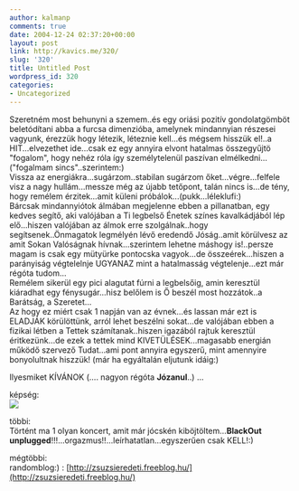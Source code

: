```yaml
---
author: kalmanp
comments: true
date: 2004-12-24 02:37:20+00:00
layout: post
link: http://kavics.me/320/
slug: '320'
title: Untitled Post
wordpress_id: 320
categories:
- Uncategorized
---
```


Szeretném most behunyni a szemem..és egy oriási pozitív gondolatgömböt beletódítani abba a furcsa dimenzióba, amelynek mindannyian részesei vagyunk, érezzük hogy létezik, léteznie kell...és mégsem hisszük el!..a HIT...elvezethet ide...csak ez egy annyira elvont hatalmas összegyűjtö "fogalom", hogy nehéz róla így személytelenül paszívan elmélkedni...("fogalmam sincs"..szerintem:)  
Vissza az energiákra...sugárzom..stabilan sugárzom őket...végre...felfele visz a nagy hullám...messze még az újabb tetőpont, talán nincs is...de tény, hogy remélem érzitek...amit küleni próbálok...(pukk...léleklufi:)  
Bárcsak mindannyiótok álmában megjelenne ebben a pillanatban, egy kedves segítő, aki valójában a Ti legbelső Énetek színes kavalkádjából lép elő...hiszen valójában az álmok erre szolgálnak..hogy segítsenek..Önmagatok legmélyén lévő eredendő Jóság..amit körülvesz az amit Sokan Valóságnak hívnak...szerintem lehetne máshogy is!..persze magam is csak egy mütyürke pontocska vagyok...de összeérek...hiszen a parányiság végtelelnje UGYANAZ mint a hatalmasság végtelenje...ezt már régóta tudom...  
Remélem sikerül egy pici alagutat fúrni a legbelsőig, amin keresztül kiáradhat egy fénysugár...hisz belőlem is Ő beszél most hozzátok..a Barátság, a Szeretet...  
Az hogy ez miért csak 1 napján van az évnek...és lassan már ezt is ELADJÁK körülöttünk, arról lehet beszélni sokat...de valójában ebben a fizikai létben a Tettek számítanak..hiszen igazából rajtuk keresztül éritkezünk...de ezek a tettek mind KIVETÜLÉSEK...magasabb energián működő szervező Tudat...ami pont annyira egyszerű, mint amennyire bonyolultnak hiszzük! (már ha egyáltalán eljutunk idáig:)




Ilyesmiket KÍVÁNOK (.... nagyon régóta __**Józanul**__..) ... 




képség:  
![](http://kavics.freeblog.hu/Files/csussz.JPG)  





többi:   
Történt ma 1 olyan koncert, amit már jócskén kiböjtöltem...**BlackOut unplugged**!!!...orgazmus!!...leírhatatlan...egyszerűen csak KELL!:)




mégtöbbi:  
randomblog:) : [http://zsuzsieredeti.freeblog.hu/](http://zsuzsieredeti.freeblog.hu/)
